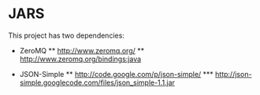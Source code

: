 JARS
====

This project has two dependencies:

* ZeroMQ
** http://www.zeromq.org/
** http://www.zeromq.org/bindings:java

* JSON-Simple
** http://code.google.com/p/json-simple/
*** http://json-simple.googlecode.com/files/json_simple-1.1.jar
